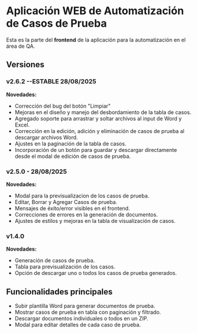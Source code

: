 # Aplicación WEB de Automatización de Casos de Prueba

Esta es la parte del **frontend** de la aplicación para la automatización en el área de QA.  

## Versiones
### v2.6.2 --ESTABLE 28/08/2025 
**Novedades:**
- Corrección del bug del botón "Limpiar"
- Mejoras en el diseño y manejo del desbordamiento de la tabla de casos.
- Agregado soporte para arrastrar y soltar archivos al input de Word y Excel.
- Corrección en la edición, adición y eliminación de casos de prueba al descargar archivos Word.
- Ajustes en la paginación de la tabla de casos.
- Incorporación de un botón para guardar y descargar directamente desde el modal de edición de casos de prueba.

### v2.5.0 - 28/08/2025
**Novedades:**
- Modal para la previsualizacion de los casos de prueba.
- Editar, Borrar y Agregar Casos de prueba.
- Mensajes de éxito/error visibles en el frontend.
- Correcciones de errores en la generación de documentos.
- Ajustes de estilos y mejoras en la tabla de visualización de casos.

### v1.4.0
**Novedades:**
- Generación de casos de prueba.
- Tabla para previsualización de los casos.
- Opción de descargar uno o todos los casos de prueba generados.

## Funcionalidades principales
- Subir plantilla Word para generar documentos de prueba.
- Mostrar casos de prueba en tabla con paginación y filtrado.
- Descargar documentos individuales o todos en un ZIP.
- Modal para editar detalles de cada caso de prueba.
